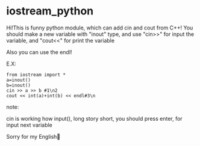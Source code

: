 # iostream_python

Hi!This is funny python module, which can add cin and cout from C++!
You should make a new variable with "inout" type, and use "cin>>" for input the variable, and "cout<<" for print the variable

Also you can use the endl!

E.X:

	from iostream import *
	a=inout()
	b=inout()
	cin >> a >> b #1\n2
	cout << int(a)+int(b) << endl#3\n



note:

cin is working how input(), long story short, you should press enter, for input next variable

Sorry for my English🤡
